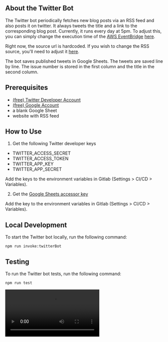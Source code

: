 ## About the Twitter Bot

The Twitter bot periodically fetches new blog posts via an RSS feed and also posts it on twitter. It always tweets the title and a link to the corresponding blog post. Currently, it runs every day at 5pm.
To adjust this, you can simply change the execution time of the [AWS EventBridge](https://docs.aws.amazon.com/eventbridge/) [here](https://gitlab.com/newcubator/micro-bots/-/blob/main/serverless.yml).

Right now, the source url is hardcoded. If you wish to change the RSS source, you'll need to adjust it [here](https://gitlab.com/newcubator/micro-bots/-/blob/main/src/twitter-bot/get-dev-squad-posts.ts).

The bot saves published tweets in Google Sheets. The tweets are saved line by line. The issue number is stored in the first column and the title in the second column.

## Prerequisites

- [(free) Twitter Developer Account](https://developer.twitter.com/)
- [(free) Google Account](https://docs.google.com/spreadsheets/u/0/)
- a blank Google Sheet
- website with RSS feed

## How to Use

1. Get the following Twitter developer keys

- TWITTER_ACCESS_SECRET
- TWITTER_ACCESS_TOKEN
- TWITTER_APP_KEY
- TWITTER_APP_SECRET

Add the keys to the environment variables in Gitlab (Settings > CI/CD > Variables).

2. Get the [Google Sheets accessor key](https://developers.google.com/sheets/api/guides/authorizing#APIKey)

Add the key to the environment variables in Gitlab (Settings > CI/CD > Variables).

## Local Development

To start the Twitter bot locally, run the following command:

```
npm run invoke:twitterBot
```

## Testing

To run the Twitter bot tests, run the following command:

```
npm run test
```

![Twitter Bot](docs/twitter-bot.mp4)
